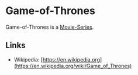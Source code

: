 # Game-of-Thrones

Game-of-Thrones is a [Movie-Series](200300003.md).

## Links

- Wikipedia: [https://en.wikipedia.org](https://en.wikipedia.org/wiki/Game_of_Thrones)
